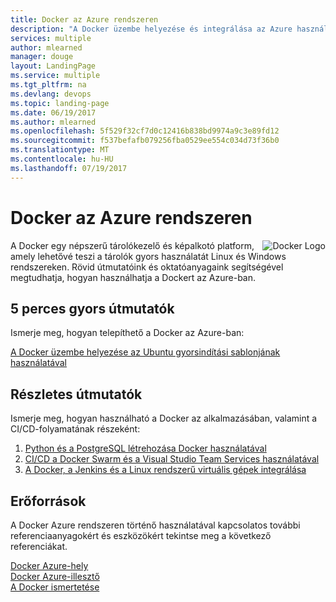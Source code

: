 ```yaml
---
title: Docker az Azure rendszeren
description: "A Docker üzembe helyezése és integrálása az Azure használatával"
services: multiple
author: mlearned
manager: douge
layout: LandingPage
ms.service: multiple
ms.tgt_pltfrm: na
ms.devlang: devops
ms.topic: landing-page
ms.date: 06/19/2017
ms.author: mlearned
ms.openlocfilehash: 5f529f32cf7d0c12416b838bd9974a9c3e89fd12
ms.sourcegitcommit: f537befafb079256fba0529ee554c034d73f36b0
ms.translationtype: MT
ms.contentlocale: hu-HU
ms.lasthandoff: 07/19/2017
---
```

<div class="content">
   <h1>Docker az Azure rendszeren</h1>   
    <div class="introHolder" style="justify-content: space-between;">
    <div class="intro" style="min-width: 200px">
     <img src="media/Docker.png" align="right" alt="Docker Logo"> A Docker egy népszerű tárolókezelő és képalkotó platform, amely lehetővé teszi a tárolók gyors használatát Linux és Windows rendszereken.  Rövid útmutatóink és oktatóanyagaink segítségével megtudhatja, hogyan használhatja a Dockert az Azure-ban.
    </div>
    </div>
<h2>5 perces gyors útmutatók</h2>
<p>Ismerje meg, hogyan telepíthető a Docker az Azure-ban:</p>
<a href="https://azuremarketplace.microsoft.com/en-us/marketplace/apps/CanonicalandMSOpenTech.DockerOnUbuntuServer1404LTS">A Docker üzembe helyezése az Ubuntu gyorsindítási sablonjának használatával</a><br/>
<h2>Részletes útmutatók</h2>
<p>Ismerje meg, hogyan használható a Docker az alkalmazásában, valamint a CI/CD-folyamatának részeként:</p>
<ol>
  <li><a href="/azure/app-service-web/app-service-web-tutorial-docker-python-postgresql-app">Python és a PostgreSQL létrehozása Docker használatával</a></li>
  <li><a href="/azure/container-service/container-service-docker-swarm-mode-setup-ci-cd-acs-engine">CI/CD a Docker Swarm és a Visual Studio Team Services használatával</a></li>
  <li><a href="/azure/virtual-machines/linux/tutorial-jenkins-github-docker-cicd">A Docker, a Jenkins és a Linux rendszerű virtuális gépek integrálása</a></li>
</ol>
<h2>Erőforrások</h2>
<p>A Docker Azure rendszeren történő használatával kapcsolatos további referenciaanyagokért és eszközökért tekintse meg a következő referenciákat.</p>
<a href="https://www.docker.com/docker-azure">Docker Azure-hely</a><br/>
<a href="https://docs.docker.com/machine/drivers/azure/">Docker Azure-illesztő</a><br/>
<a href="https://docker.com">A Docker ismertetése</a><br/>
</div>